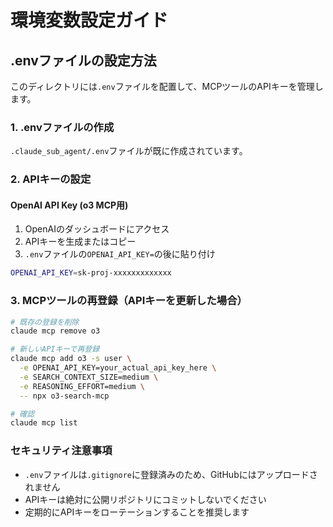 # 環境変数設定ガイド

## .envファイルの設定方法

このディレクトリには`.env`ファイルを配置して、MCPツールのAPIキーを管理します。

### 1. .envファイルの作成
`.claude_sub_agent/.env`ファイルが既に作成されています。

### 2. APIキーの設定

#### OpenAI API Key (o3 MCP用)
1. OpenAIのダッシュボードにアクセス
2. APIキーを生成またはコピー
3. `.env`ファイルの`OPENAI_API_KEY=`の後に貼り付け

```bash
OPENAI_API_KEY=sk-proj-xxxxxxxxxxxxx
```

### 3. MCPツールの再登録（APIキーを更新した場合）

```bash
# 既存の登録を削除
claude mcp remove o3

# 新しいAPIキーで再登録
claude mcp add o3 -s user \
  -e OPENAI_API_KEY=your_actual_api_key_here \
  -e SEARCH_CONTEXT_SIZE=medium \
  -e REASONING_EFFORT=medium \
  -- npx o3-search-mcp

# 確認
claude mcp list
```

### セキュリティ注意事項
- `.env`ファイルは`.gitignore`に登録済みのため、GitHubにはアップロードされません
- APIキーは絶対に公開リポジトリにコミットしないでください
- 定期的にAPIキーをローテーションすることを推奨します
